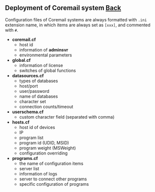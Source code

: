 ## Deployment of Coremail system	[Back](./../coremail.md)

Configuration files of Coremail systems are always formatted with `.ini` extension name, in which items are always set as `[xxx]`, and commented with `#`.

- **coremail.cf**
    - host id
    - information of **adminsvr**
    - environmental parameters
- **global.cf**
    - information of license
    - switches of global functions
- **datasources.cf**
    - types of databases
    - host/port
    - user/password
    - name of databases
    - character set
    - connection counts/timeout
- **userschema.cf**
    - custom character field (separated with comma)
- **hosts.cf**
    - host id of devices
    - IP
    - program list
    - program id (UDID, MSID)
    - program weight (MSWeight)
    - configuration overriding
- **programs.cf**
    - the name of configuration items
    - server list
    - information of logs
    - server to connect other programs
    - specific configuration of programs